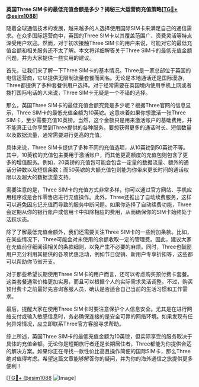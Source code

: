 **英国Three SIM卡的最低充值金额是多少？揭秘三大运营商充值策略[[TG💪+ @esim1088](https://t.me/s/esim1088)]**

随着全球通信技术的发展，越来越多的人选择使用国际SIM卡来满足自己的通信需求。在众多国际运营商中，英国的Three SIM卡以其覆盖范围广、资费灵活等特点深受用户欢迎。然而，对于初次接触Three SIM卡的用户来说，可能对它的最低充值金额和相关服务还不太了解。本文将详细解答关于Three SIM卡的最低充值金额问题，并为大家提供一些实用的建议。

首先，让我们来了解一下Three SIM卡的基本情况。Three是一家总部位于英国的电信运营商，它以提供无限制流量套餐而闻名。无论是本地通话还是国际漫游，Three都提供了多种套餐供用户选择。对于经常需要在英国境内使用手机上网或者拨打国际电话的人来说，Three SIM卡无疑是一个不错的选择。

那么，英国Three SIM卡的最低充值金额究竟是多少呢？根据Three官网的信息显示，Three SIM卡的最低充值金额为10英镑。这意味着如果你想激活一张Three SIM卡，至少需要充值10英镑。当然，这个金额只是用来激活账户的基础费用，并不能真正让你享受到Three提供的各种服务。要想获得更多的通话时长、短信数量以及数据流量，通常需要进行更高的充值。

具体来说，Three SIM卡提供了多种不同的充值选项，从10英镑到50英镑不等。其中，10英镑的充值包主要用于激活账户，而其他更高额度的充值包则包含了更多的增值服务。例如，20英镑的充值包可能会包含一定量的数据流量、额外的通话分钟数以及短信条数；而50英镑的大额充值包则能为你带来更长时间的通话权限以及超大的数据流量支持。

需要注意的是，Three SIM卡的充值方式非常多样，你可以通过官方网站、手机应用程序或是合作零售店进行充值操作。此外，Three还推出了自动续费服务，这样可以避免因忘记充值而导致的服务中断问题。如果你选择了自动续费功能，Three会定期从你的银行账户或信用卡中扣除相应的费用，从而确保你的SIM卡始终处于活跃状态。

除了了解最低充值金额外，我们还需要关注Three SIM卡的一些附加条款。比如，在某些情况下，Three可能会对未使用的余额收取一定的管理费。因此，建议大家在充值前仔细阅读相关的条款细则，以免产生不必要的麻烦。同时，Three也鼓励用户充分利用其提供的各项优惠活动，例如节日促销、新用户专享折扣等，这些都可以帮助你节省开支。

对于那些希望长期使用Three SIM卡的用户而言，还可以考虑购买预付费卡套餐。这类套餐通常价格更加实惠，而且可以根据个人的实际需求灵活调整。不过，购买预付费卡之前最好先咨询客服人员，确认是否适合自己当前的生活习惯和工作需求。

最后，提醒大家在使用Three SIM卡时要注意保护个人信息安全。尤其是在进行网络支付或输入敏感信息时，务必确保连接的是安全可靠的网络环境。如果发现有任何异常情况，应立即联系Three官方客服寻求帮助。

综上所述，英国Three SIM卡的最低充值金额为10英镑，但实际享受的服务取决于具体的充值金额。无论你是短期旅行者还是长期居住者，Three都能为你提供合适的解决方案。如果你正在寻找一款性价比高且操作简便的国际SIM卡，那么Three绝对值得考虑。希望这篇文章能够解答你的疑问，并为你的海外通信之旅提供更多便利！

[[TG💪+ @esim1088](https://t.me/s/esim1088) ![Image](https://i.postimg.cc/4NQfJmqS/Snipaste-2025-05-13-00-14-12.png)]